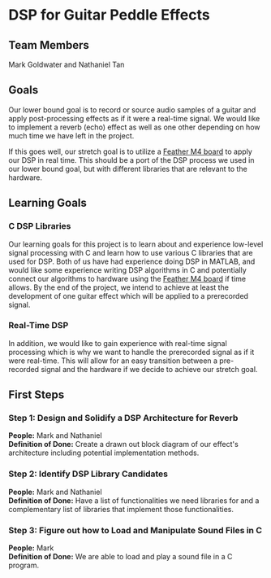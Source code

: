 # DSP for Guitar Peddle Effects

## Team Members
Mark Goldwater and Nathaniel Tan

## Goals
Our lower bound goal is to record or source audio samples of a guitar and apply post-processing effects as if it were a real-time signal. We would  like to implement a reverb (echo) effect as well as one other depending on how much time we have left in the project.

If this goes well, our stretch goal is to utilize a [Feather M4 board](https://www.adafruit.com/product/3857) to apply our DSP in real time. This should be a port of the DSP process we used in our lower bound goal, but with different libraries that are relevant to the hardware.

## Learning Goals

### C DSP Libraries
Our learning goals for this project is to learn about and experience low-level signal processing with C and learn how to use various C libraries that are used for DSP. Both of us have had experience doing DSP in MATLAB, and would like some experience writing DSP algorithms in C and potentially connect our algorithms to hardware using the [Feather M4 board](https://www.adafruit.com/product/3857) if time allows. By the end of the project, we intend to achieve at least the development of one guitar effect which will be applied to a prerecorded signal.

### Real-Time DSP
In addition, we would like to gain experience with real-time signal processing which is why we want to handle the prerecorded signal as if it were real-time. This will allow for an easy transition between a pre-recorded signal and the hardware if we decide to achieve our stretch goal.

## First Steps

### Step 1: Design and Solidify a DSP Architecture for Reverb

**People:** Mark and Nathaniel\
**Definition of Done:** Create a drawn out block diagram of our effect's architecture including potential implementation methods.

### Step 2: Identify DSP Library Candidates

**People:** Mark and Nathaniel\
**Definition of Done:** Have a list of functionalities we need libraries for and a complementary list of libraries that implement those functionalities.

### Step 3: Figure out how to Load and Manipulate Sound Files in C

**People:** Mark\
**Definition of Done:** We are able to load and play a sound file in a C program.
